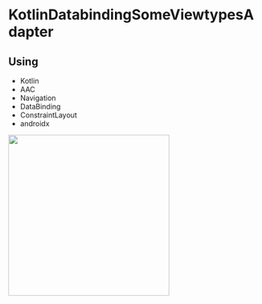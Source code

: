 # KotlinDatabindingSomeViewtypesAdapter

## Using
- Kotlin
- AAC
- Navigation
- DataBinding
- ConstraintLayout
- androidx

<img src="https://user-images.githubusercontent.com/27717556/42734626-3abe6002-8882-11e8-9fbb-3d001b35cdb0.png" width="320px">
